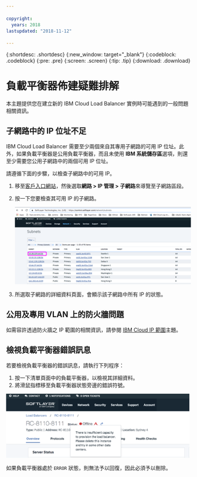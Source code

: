 ```yaml
---

copyright:
  years: 2018
lastupdated: "2018-11-12"

---
```


{:shortdesc: .shortdesc}
{:new_window: target="_blank"}
{:codeblock: .codeblock}
{:pre: .pre}
{:screen: .screen}
{:tip: .tip}
{:download: .download}

# 負載平衡器佈建疑難排解
本主題提供您在建立新的 IBM Cloud Load Balancer 實例時可能遇到的一般問題相關資訊。

## 子網路中的 IP 位址不足
IBM Cloud Load Balancer 需要至少兩個來自其專用子網路的可用 IP 位址。此外，如果負載平衡器是公用負載平衡器，而且未使用 **IBM 系統儲存區**選項，則還至少需要您公用子網路中的兩個可用 IP 位址。 

請遵循下面的步驟，以檢查子網路中的可用 IP。

1. 移至[客戶入口網站](https://control.softlayer.com)，然後選取**網路 > IP 管理 > 子網路**來導覽至子網路區段。

2. 按一下您要檢查其可用 IP 的子網路。

	<img src="images/subnet_list.png" alt="圖片" style="width: 600px;"/>
		
3. 所選取子網路的詳細資料頁面，會顯示該子網路中所有 IP 的狀態。

## 公用及專用 VLAN 上的防火牆問題
如需容許透過防火牆之 IP 範圍的相關資訊，請參閱 [IBM Cloud IP 範圍](/docs/infrastructure/hardware-firewall-dedicated/ips.html#ibm-cloud-ip-ranges)主題。
 
## 檢視負載平衡器錯誤訊息
若要檢視負載平衡器的錯誤訊息，請執行下列程序：

1. 按一下清單頁面中的負載平衡器，以檢視其詳細資料。 
2. 將滑鼠指標移至負載平衡器狀態旁邊的錯誤符號。

<img src="images/lbaas_error_message.png" alt="圖片" style="width: 500px;"/>

如果負載平衡器處於 `ERROR` 狀態，則無法予以回復，因此必須予以刪除。
